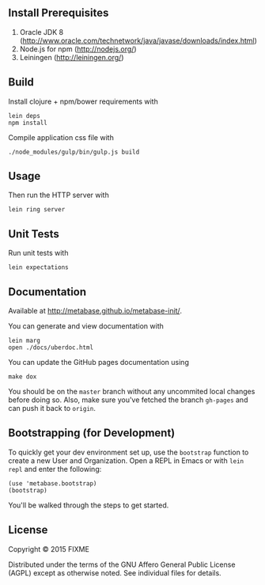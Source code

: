 ## Install Prerequisites

1. Oracle JDK 8 (http://www.oracle.com/technetwork/java/javase/downloads/index.html)
2. Node.js for npm (http://nodejs.org/)
3. Leiningen (http://leiningen.org/)


## Build

Install clojure + npm/bower requirements with

    lein deps
    npm install

Compile application css file with

    ./node_modules/gulp/bin/gulp.js build


## Usage

Then run the HTTP server with

    lein ring server


## Unit Tests

Run unit tests with

    lein expectations


## Documentation

Available at http://metabase.github.io/metabase-init/.

You can generate and view documentation with

    lein marg
	open ./docs/uberdoc.html

You can update the GitHub pages documentation using

	make dox

You should be on the `master` branch without any uncommited local changes before doing so. Also, make sure you've fetched the branch `gh-pages` and can push it back to `origin`.


## Bootstrapping (for Development)

To quickly get your dev environment set up, use the `bootstrap` function to create a new User and Organization.
Open a REPL in Emacs or with `lein repl` and enter the following:

    (use 'metabase.bootstrap)
	(bootstrap)

You'll be walked through the steps to get started.


## License

Copyright © 2015 FIXME

Distributed under the terms of the GNU Affero General Public License (AGPL) except as otherwise noted.  See individual files for details.
